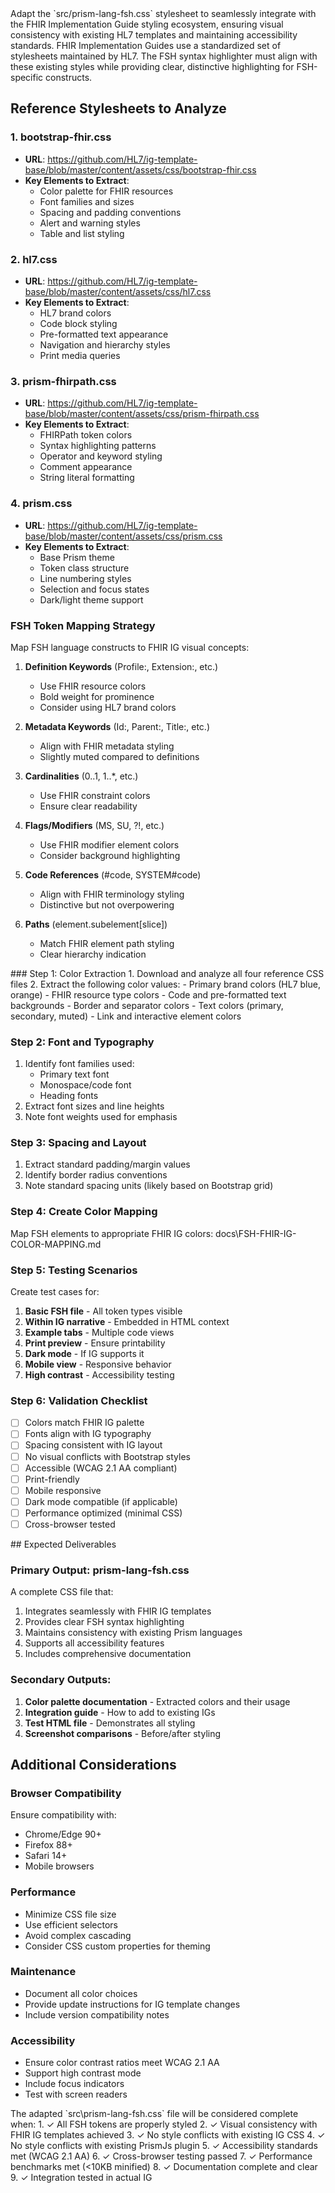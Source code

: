 <goal>
Adapt the `src/prism-lang-fsh.css` stylesheet to seamlessly integrate with the FHIR Implementation Guide styling ecosystem, ensuring visual consistency with existing HL7 templates and maintaining accessibility standards.
</goal>
<context>
FHIR Implementation Guides use a standardized set of stylesheets maintained by HL7. The FSH syntax highlighter must align with these existing styles while providing clear, distinctive highlighting for FSH-specific constructs.

## Reference Stylesheets to Analyze

### 1. bootstrap-fhir.css
- **URL**: https://github.com/HL7/ig-template-base/blob/master/content/assets/css/bootstrap-fhir.css
- **Key Elements to Extract**:
  - Color palette for FHIR resources
  - Font families and sizes
  - Spacing and padding conventions
  - Alert and warning styles
  - Table and list styling

### 2. hl7.css
- **URL**: https://github.com/HL7/ig-template-base/blob/master/content/assets/css/hl7.css
- **Key Elements to Extract**:
  - HL7 brand colors
  - Code block styling
  - Pre-formatted text appearance
  - Navigation and hierarchy styles
  - Print media queries

### 3. prism-fhirpath.css
- **URL**: https://github.com/HL7/ig-template-base/blob/master/content/assets/css/prism-fhirpath.css
- **Key Elements to Extract**:
  - FHIRPath token colors
  - Syntax highlighting patterns
  - Operator and keyword styling
  - Comment appearance
  - String literal formatting

### 4. prism.css
- **URL**: https://github.com/HL7/ig-template-base/blob/master/content/assets/css/prism.css
- **Key Elements to Extract**:
  - Base Prism theme
  - Token class structure
  - Line numbering styles
  - Selection and focus states
  - Dark/light theme support
</context>
<requirement>

### FSH Token Mapping Strategy

Map FSH language constructs to FHIR IG visual concepts:

1. **Definition Keywords** (Profile:, Extension:, etc.)
   - Use FHIR resource colors
   - Bold weight for prominence
   - Consider using HL7 brand colors

2. **Metadata Keywords** (Id:, Parent:, Title:, etc.)
   - Align with FHIR metadata styling
   - Slightly muted compared to definitions

3. **Cardinalities** (0..1, 1..*, etc.)
   - Use FHIR constraint colors
   - Ensure clear readability

4. **Flags/Modifiers** (MS, SU, ?!, etc.)
   - Use FHIR modifier element colors
   - Consider background highlighting

5. **Code References** (#code, SYSTEM#code)
   - Align with FHIR terminology styling
   - Distinctive but not overpowering

6. **Paths** (element.subelement[slice])
   - Match FHIR element path styling
   - Clear hierarchy indication
</requirement>
<instruction>
### Step 1: Color Extraction
1. Download and analyze all four reference CSS files
2. Extract the following color values:
   - Primary brand colors (HL7 blue, orange)
   - FHIR resource type colors
   - Code and pre-formatted text backgrounds
   - Border and separator colors
   - Text colors (primary, secondary, muted)
   - Link and interactive element colors

### Step 2: Font and Typography
1. Identify font families used:
   - Primary text font
   - Monospace/code font
   - Heading fonts
2. Extract font sizes and line heights
3. Note font weights used for emphasis

### Step 3: Spacing and Layout
1. Extract standard padding/margin values
2. Identify border radius conventions
3. Note standard spacing units (likely based on Bootstrap grid)

### Step 4: Create Color Mapping
Map FSH elements to appropriate FHIR IG colors: docs\FSH-FHIR-IG-COLOR-MAPPING.md

### Step 5: Testing Scenarios
Create test cases for:
1. **Basic FSH file** - All token types visible
2. **Within IG narrative** - Embedded in HTML context
3. **Example tabs** - Multiple code views
4. **Print preview** - Ensure printability
5. **Dark mode** - If IG supports it
6. **Mobile view** - Responsive behavior
7. **High contrast** - Accessibility testing

### Step 6: Validation Checklist
- [ ] Colors match FHIR IG palette
- [ ] Fonts align with IG typography
- [ ] Spacing consistent with IG layout
- [ ] No visual conflicts with Bootstrap styles
- [ ] Accessible (WCAG 2.1 AA compliant)
- [ ] Print-friendly
- [ ] Mobile responsive
- [ ] Dark mode compatible (if applicable)
- [ ] Performance optimized (minimal CSS)
- [ ] Cross-browser tested
</instruction>
<recommandation>
## Expected Deliverables

### Primary Output: prism-lang-fsh.css
A complete CSS file that:
1. Integrates seamlessly with FHIR IG templates
2. Provides clear FSH syntax highlighting
3. Maintains consistency with existing Prism languages
4. Supports all accessibility features
5. Includes comprehensive documentation

### Secondary Outputs:
1. **Color palette documentation** - Extracted colors and their usage
2. **Integration guide** - How to add to existing IGs
3. **Test HTML file** - Demonstrates all styling
4. **Screenshot comparisons** - Before/after styling

## Additional Considerations

### Browser Compatibility
Ensure compatibility with:
- Chrome/Edge 90+
- Firefox 88+
- Safari 14+
- Mobile browsers

### Performance
- Minimize CSS file size
- Use efficient selectors
- Avoid complex cascading
- Consider CSS custom properties for theming

### Maintenance
- Document all color choices
- Provide update instructions for IG template changes
- Include version compatibility notes

### Accessibility
- Ensure color contrast ratios meet WCAG 2.1 AA
- Support high contrast mode
- Include focus indicators
- Test with screen readers

</recommandation>
<output>
The adapted `src\prism-lang-fsh.css` file will be considered complete when:
1. ✓ All FSH tokens are properly styled
2. ✓ Visual consistency with FHIR IG templates achieved
3. ✓ No style conflicts with existing IG CSS
4. ✓ No style conflicts with existing PrismJs plugin
5. ✓ Accessibility standards met (WCAG 2.1 AA)
6. ✓ Cross-browser testing passed
7. ✓ Performance benchmarks met (<10KB minified)
8. ✓ Documentation complete and clear
9. ✓ Integration tested in actual IG

</output>